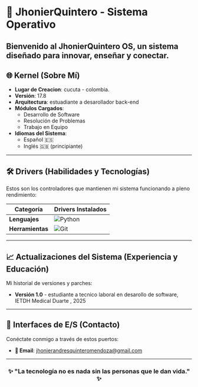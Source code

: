 # 🤖 JhonierQuintero - Sistema Operativo 

Bienvenido al **JhonierQuintero OS**, un sistema diseñado para **innovar**, **enseñar** y **conectar**.
---

## 🌐 Kernel (Sobre Mí)

- **Lugar de Creacion**: cucuta - colombia.
- **Versión**: 17.8 
- **Arquitectura**: estuadiante a desarollador back-end 
- **Módulos Cargados**:  
  - Desarrollo de Software  
  - Resolución de Problemas  
  - Trabajo en Equipo  
- **Idiomas del Sistema**:  
  - Español 🇪🇸  
  - Inglés 🇬🇧 (principiante)

---

## 🛠️ Drivers (Habilidades y Tecnologías)

Estos son los controladores que mantienen mi sistema funcionando a pleno rendimiento:

| **Categoría**       | **Drivers Instalados**                                                                 |
|---------------------|---------------------------------------------------------------------------------------|
| **Lenguajes**       | ![Python](https://img.shields.io/badge/Python-3776AB?style=flat-square&logo=python&logoColor=white) 
| **Herramientas**    | ![Git](https://img.shields.io/badge/Git-F05032?style=flat-square&logo=git&logoColor=white) 

---

## 📈 Actualizaciones del Sistema (Experiencia y Educación)

Mi historial de versiones y parches:

- **Versión 1.0** - estudiante a tecnico laboral en desarollo de software, IETDH Medical Duarte , 2025  

---

## 🔌 Interfaces de E/S (Contacto)

Conéctate conmigo a través de estos puertos:

- **📧 Email**: jhonierandresquinteromendoza@gmail.com

---

<div align="center">
  <h3>✨ "La tecnología no es nada sin las personas que le dan vida." ✨</h3>
</div>